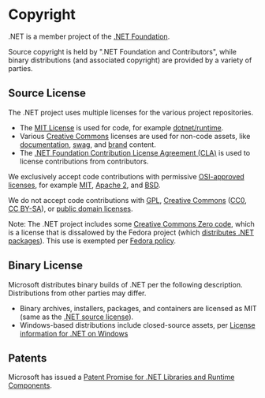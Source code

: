 Copyright
=========

.NET is a member project of the [.NET Foundation](http://www.dotnetfoundation.org/).

Source copyright is held by ".NET Foundation and Contributors", while binary distributions (and associated copyright) are provided by a variety of parties.

Source License
--------------

The .NET project uses multiple licenses for the various project repositories.

- The [MIT License](https://opensource.org/licenses/MIT) is used for code, for example [dotnet/runtime](/LICENSE.TXT).
- Various [Creative Commons](https://creativecommons.org/) licenses are used for non-code assets, like [documentation](https://github.com/dotnet/docs/), [swag](https://github.com/dotnet/swag), and [brand](https://github.com/dotnet/brand) content.
- The [.NET Foundation Contribution License Agreement (CLA)](https://cla.dotnetfoundation.org) is used to license contributions from contributors.

We exclusively accept code contributions with permissive [OSI-approved licenses](https://opensource.org/licenses), for example [MIT](https://opensource.org/licenses/MIT), [Apache 2](https://opensource.org/licenses/Apache-2.0), and [BSD](https://opensource.org/licenses/BSD-3-Clause).

We do not accept code contributions with [GPL](https://opensource.org/licenses/gpl-license), [Creative Commons](https://creativecommons.org/) ([CC0](https://opensource.org/faq#cc-zero), [CC BY-SA](https://opensource.stackexchange.com/questions/1717/why-is-cc-by-sa-discouraged-for-code)), or [public domain licenses](https://opensource.org/faq#public-domain).

Note: The .NET project includes some [Creative Commons Zero code](https://github.com/dotnet/runtime/blob/5c36a27000618108678103ba7536ce17608bd4b9/src/libraries/System.Private.CoreLib/src/System/Random.Xoshiro128StarStarImpl.cs#L29), which is a license that is dissalowed by the Fedora project (which [distributes .NET packages](https://fedoraproject.org/wiki/DotNet)). This use is exempted per [Fedora policy](https://gitlab.com/fedora/legal/fedora-license-data/-/blob/11a7b58ea6d92e1ae06d7d9e44e4a2f2257b687e/data/CC0-1.0.toml#L11).

Binary License
--------------

Microsoft distributes binary builds of .NET per the following description. Distributions from other parties may differ.

- Binary archives, installers, packages, and containers are licensed as MIT (same as the [.NET source license](https://github.com/dotnet/core/blob/master/LICENSE.TXT)).
- Windows-based distributions include closed-source assets, per [License information for .NET on Windows](https://github.com/dotnet/core/blob/main/license-information-windows.md)

Patents
-------

Microsoft has issued a [Patent Promise for .NET Libraries and Runtime Components](/PATENTS.TXT).
